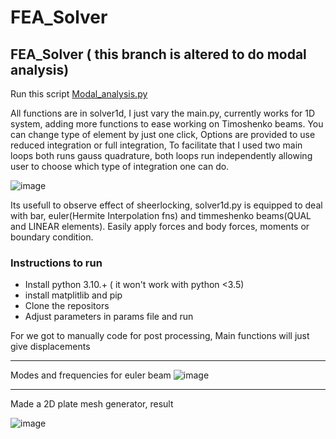 # FEA_Solver 
## FEA_Solver ( this branch is altered to do modal analysis)
Run this script [Modal_analysis.py](https://github.com/notcamelcase01/FEA_Solver/blob/natural_frequency/modal_analysis.py)

All functions are in solver1d, I just vary the main.py, currently works for 1D system, adding more functions to ease working on Timoshenko beams.
You can change type of element by just one click, Options are provided to use reduced integration or full integration, To facilitate that I used two main loops both runs gauss quadrature, both loops run independently allowing user to choose which type of integration one can do.

![image](https://user-images.githubusercontent.com/26081294/215250660-8e63f2dd-420f-4f3d-8d2b-683ed1e9a124.png)



Its usefull to observe effect of sheerlocking, solver1d.py is equipped to deal with bar, euler(Hermite Interpolation fns) and timmeshenko beams(QUAL and LINEAR elements). Easily apply forces and body forces, moments or boundary condition. 

### Instructions to run

- Install python 3.10.+ ( it won't work with python <3.5)
- install matplitlib and pip
- Clone the repositors
- Adjust parameters in params file and run

For we got to manually code for post processing, Main functions will just give displacements

---

Modes and frequencies for euler beam
![image](https://user-images.githubusercontent.com/26081294/216604093-6ea9b0b3-062d-41f0-b74f-98815002a8fe.png)


---

Made a 2D plate mesh generator, result 

![image](https://user-images.githubusercontent.com/26081294/214326232-9989b8e2-6fb5-4c9e-9da6-2442a5caab29.png)
